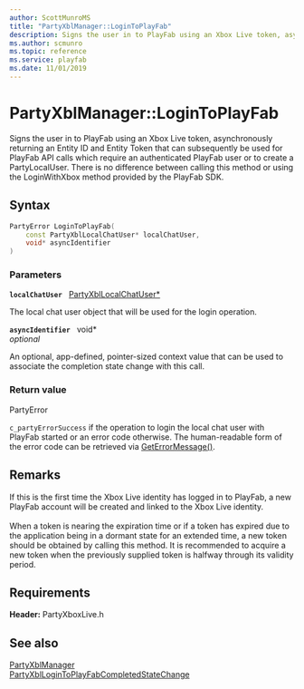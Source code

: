 ```yaml
---
author: ScottMunroMS
title: "PartyXblManager::LoginToPlayFab"
description: Signs the user in to PlayFab using an Xbox Live token, asynchronously returning an Entity ID and Entity Token that can subsequently be used for PlayFab API calls which require an authenticated PlayFab user or to create a PartyLocalUser. There is no difference between calling this method or using the LoginWithXbox method provided by the PlayFab SDK.
ms.author: scmunro
ms.topic: reference
ms.service: playfab
ms.date: 11/01/2019
---
```


# PartyXblManager::LoginToPlayFab  

Signs the user in to PlayFab using an Xbox Live token, asynchronously returning an Entity ID and Entity Token that can subsequently be used for PlayFab API calls which require an authenticated PlayFab user or to create a PartyLocalUser. There is no difference between calling this method or using the LoginWithXbox method provided by the PlayFab SDK.  

## Syntax  
  
```cpp
PartyError LoginToPlayFab(  
    const PartyXblLocalChatUser* localChatUser,  
    void* asyncIdentifier  
)  
```  
  
### Parameters  
  
**`localChatUser`** &nbsp; [PartyXblLocalChatUser*](../../PartyXblLocalChatUser/partyxbllocalchatuser.md)  
  
The local chat user object that will be used for the login operation.  
  
**`asyncIdentifier`** &nbsp; void*  
*optional*  
  
An optional, app-defined, pointer-sized context value that can be used to associate the completion state change with this call.  
  
  
### Return value  
PartyError
  
```c_partyErrorSuccess``` if the operation to login the local chat user with PlayFab started or an error code otherwise. The human-readable form of the error code can be retrieved via [GetErrorMessage()](partyxblmanager_geterrormessage.md).
  
## Remarks  
  
If this is the first time the Xbox Live identity has logged in to PlayFab, a new PlayFab account will be created and linked to the Xbox Live identity. <br /><br /> When a token is nearing the expiration time or if a token has expired due to the application being in a dormant state for an extended time, a new token should be obtained by calling this method. It is recommended to acquire a new token when the previously supplied token is halfway through its validity period.
  
## Requirements  
  
**Header:** PartyXboxLive.h
  
## See also  
[PartyXblManager](../partyxblmanager.md)  
[PartyXblLoginToPlayFabCompletedStateChange](../../../structs/partyxbllogintoplayfabcompletedstatechange.md)
  
  
